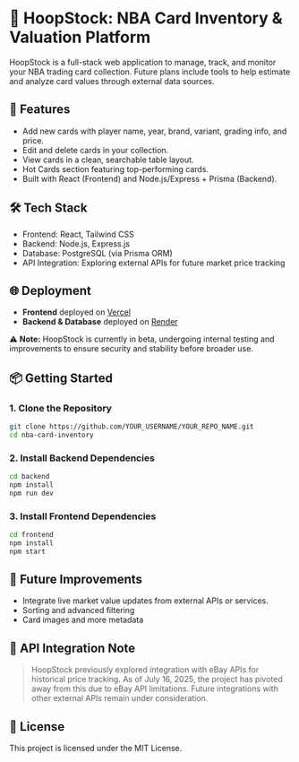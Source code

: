 # 🏀 HoopStock: NBA Card Inventory & Valuation Platform

HoopStock is a full-stack web application to manage, track, and monitor your NBA trading card collection. Future plans include tools to help estimate and analyze card values through external data sources.

## 🚀 Features
- Add new cards with player name, year, brand, variant, grading info, and price.
- Edit and delete cards in your collection.
- View cards in a clean, searchable table layout.
- Hot Cards section featuring top-performing cards.
- Built with React (Frontend) and Node.js/Express + Prisma (Backend).

## 🛠️ Tech Stack
- Frontend: React, Tailwind CSS
- Backend: Node.js, Express.js
- Database: PostgreSQL (via Prisma ORM)
- API Integration: Exploring external APIs for future market price tracking

## 🌐 Deployment
- **Frontend** deployed on [Vercel](https://vercel.com/)
- **Backend & Database** deployed on [Render](https://render.com/)

⚠️ **Note:** HoopStock is currently in beta, undergoing internal testing and improvements to ensure security and stability before broader use.

## 📦 Getting Started

### 1. Clone the Repository
```bash
git clone https://github.com/YOUR_USERNAME/YOUR_REPO_NAME.git
cd nba-card-inventory
```
### 2. Install Backend Dependencies
```bash
cd backend
npm install
npm run dev
```
### 3. Install Frontend Dependencies
```bash
cd frontend
npm install
npm start
```

## 🔮 Future Improvements
- Integrate live market value updates from external APIs or services.
- Sorting and advanced filtering
- Card images and more metadata

## 🚧 API Integration Note
> HoopStock previously explored integration with eBay APIs for historical price tracking. As of July 16, 2025, the project has pivoted away from this due to eBay API limitations. Future integrations with other external APIs remain under consideration.

## 📄 License
This project is licensed under the MIT License.




